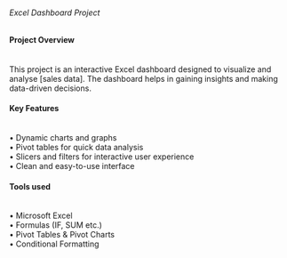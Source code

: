 <h6>Excel Dashboard Project</h6>

<h4>Project Overview</h4>
<br>
<body>This project is an interactive Excel dashboard designed to visualize and analyse [sales data]. The dashboard helps in gaining insights and making data-driven decisions.</body>
<h4>Key Features</h4>
<br>
<body>•	Dynamic charts and graphs
  <br>
•	Pivot tables for quick data analysis
  <br>
•	Slicers and filters for interactive user experience
  <br>
•	Clean and easy-to-use interface
  <br>
</body>
<h4>Tools used</h4>
<br>
•	Microsoft Excel
<br>
•	Formulas (IF, SUM etc.)
<br>
•	Pivot Tables & Pivot Charts
<br>
•	Conditional Formatting

